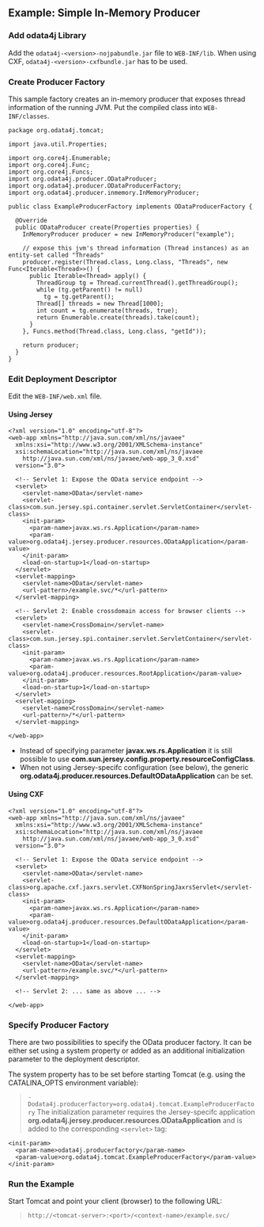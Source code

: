 ## Example: Simple In-Memory Producer ##

### Add odata4j Library ###
Add the `odata4j-<version>-nojpabundle.jar` file to `WEB-INF/lib`. When using CXF, `odata4j-<version>-cxfbundle.jar` has to be used.

### Create Producer Factory ###
This sample factory creates an in-memory producer that exposes thread information of the running JVM. Put the compiled class into `WEB-INF/classes`.
```
package org.odata4j.tomcat;

import java.util.Properties;

import org.core4j.Enumerable;
import org.core4j.Func;
import org.core4j.Funcs;
import org.odata4j.producer.ODataProducer;
import org.odata4j.producer.ODataProducerFactory;
import org.odata4j.producer.inmemory.InMemoryProducer;

public class ExampleProducerFactory implements ODataProducerFactory {

  @Override
  public ODataProducer create(Properties properties) {
    InMemoryProducer producer = new InMemoryProducer("example");

    // expose this jvm's thread information (Thread instances) as an entity-set called "Threads"
    producer.register(Thread.class, Long.class, "Threads", new Func<Iterable<Thread>>() {
      public Iterable<Thread> apply() {
        ThreadGroup tg = Thread.currentThread().getThreadGroup();
        while (tg.getParent() != null)
          tg = tg.getParent();
        Thread[] threads = new Thread[1000];
        int count = tg.enumerate(threads, true);
        return Enumerable.create(threads).take(count);
      }
    }, Funcs.method(Thread.class, Long.class, "getId"));

    return producer;
  }
}
```

### Edit Deployment Descriptor ###
Edit the `WEB-INF/web.xml` file.

#### Using Jersey ####
```
<?xml version="1.0" encoding="utf-8"?>
<web-app xmlns="http://java.sun.com/xml/ns/javaee"
  xmlns:xsi="http://www.w3.org/2001/XMLSchema-instance"
  xsi:schemaLocation="http://java.sun.com/xml/ns/javaee
    http://java.sun.com/xml/ns/javaee/web-app_3_0.xsd"
  version="3.0">

  <!-- Servlet 1: Expose the OData service endpoint -->
  <servlet>
    <servlet-name>OData</servlet-name>
    <servlet-class>com.sun.jersey.spi.container.servlet.ServletContainer</servlet-class>
    <init-param>
      <param-name>javax.ws.rs.Application</param-name>
      <param-value>org.odata4j.jersey.producer.resources.ODataApplication</param-value>
    </init-param>
    <load-on-startup>1</load-on-startup>
  </servlet>
  <servlet-mapping>
    <servlet-name>OData</servlet-name>
    <url-pattern>/example.svc/*</url-pattern>
  </servlet-mapping>

  <!-- Servlet 2: Enable crossdomain access for browser clients -->
  <servlet>
    <servlet-name>CrossDomain</servlet-name>
    <servlet-class>com.sun.jersey.spi.container.servlet.ServletContainer</servlet-class>
    <init-param>
      <param-name>javax.ws.rs.Application</param-name>
      <param-value>org.odata4j.producer.resources.RootApplication</param-value>
    </init-param>
    <load-on-startup>1</load-on-startup>
  </servlet>
  <servlet-mapping>
    <servlet-name>CrossDomain</servlet-name>
    <url-pattern>/*</url-pattern>
  </servlet-mapping>

</web-app>
```
  * Instead of specifying parameter **javax.ws.rs.Application** it is still possible to use **com.sun.jersey.config.property.resourceConfigClass**.
  * When not using Jersey-specifc configuration (see below), the generic **org.odata4j.producer.resources.DefaultODataApplication** can be set.

#### Using CXF ####
```
<?xml version="1.0" encoding="utf-8"?>
<web-app xmlns="http://java.sun.com/xml/ns/javaee"
  xmlns:xsi="http://www.w3.org/2001/XMLSchema-instance"
  xsi:schemaLocation="http://java.sun.com/xml/ns/javaee
    http://java.sun.com/xml/ns/javaee/web-app_3_0.xsd"
  version="3.0">

  <!-- Servlet 1: Expose the OData service endpoint -->
  <servlet>
    <servlet-name>OData</servlet-name>
    <servlet-class>org.apache.cxf.jaxrs.servlet.CXFNonSpringJaxrsServlet</servlet-class>
    <init-param>
      <param-name>javax.ws.rs.Application</param-name>
      <param-value>org.odata4j.producer.resources.DefaultODataApplication</param-value>
    </init-param>
    <load-on-startup>1</load-on-startup>
  </servlet>
  <servlet-mapping>
    <servlet-name>OData</servlet-name>
    <url-pattern>/example.svc/*</url-pattern>
  </servlet-mapping>

  <!-- Servlet 2: ... same as above ... -->

</web-app>
```

### Specify Producer Factory ###
There are two possibilities to specify the OData producer factory. It can be either set using a system property or added as an additional initialization parameter to the deployment descriptor.

The system property has to be set before starting Tomcat (e.g. using the CATALINA\_OPTS environment variable):
> `-Dodata4j.producerfactory=org.odata4j.tomcat.ExampleProducerFactory`
The initialization parameter requires the Jersey-specifc application **org.odata4j.jersey.producer.resources.ODataApplication** and is added to the corresponding `<servlet>` tag:
```
<init-param>
  <param-name>odata4j.producerfactory</param-name>
  <param-value>org.odata4j.tomcat.ExampleProducerFactory</param-value>
</init-param>
```

### Run the Example ###
Start Tomcat and point your client (browser) to the following URL:
> `http://<tomcat-server>:<port>/<context-name>/example.svc/`